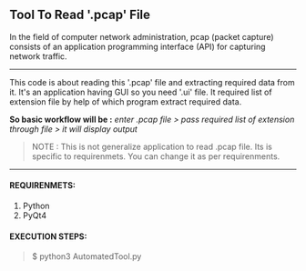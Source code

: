 ## Tool To Read '.pcap' File

In the field of computer network administration, pcap (packet capture) consists of an application programming interface (API) for capturing network traffic.

___
This code is about reading this '.pcap' file and extracting required data from it. It's an application having GUI so you need '.ui' file.
It required list of extension file by help of which program extract required data.

**So basic workflow will be :**
*enter .pcap file > pass required list of extension through file > it will display output*


>NOTE : This is not generalize application to read .pcap file. Its is specific to requirenmets. You can change it as per requirenments.

___
#### REQUIRENMETS:
1. Python
2. PyQt4

#### EXECUTION STEPS:
>$ python3 AutomatedTool.py
